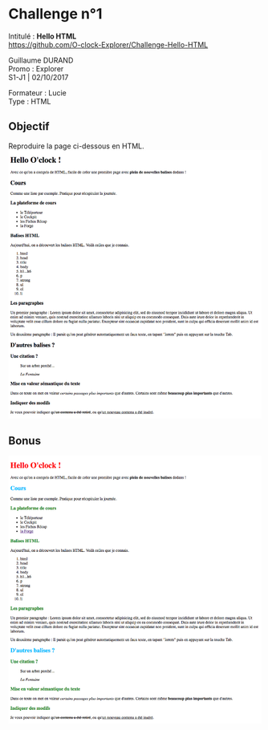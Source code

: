 # Challenge n°1
Intitulé : **Hello HTML**  
https://github.com/O-clock-Explorer/Challenge-Hello-HTML

Guillaume DURAND  
Promo : Explorer  
S1-J1 | 02/10/2017

Formateur : Lucie  
Type : HTML

## Objectif
Reproduire la page ci-dessous en HTML.
![goal](docs/objectif.png)

## Bonus
![bonus goal](docs/bonus.png)
